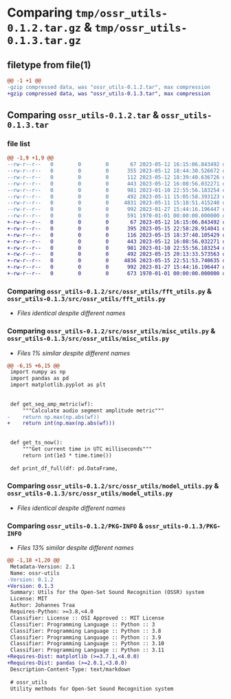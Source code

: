 # Comparing `tmp/ossr_utils-0.1.2.tar.gz` & `tmp/ossr_utils-0.1.3.tar.gz`

## filetype from file(1)

```diff
@@ -1 +1 @@
-gzip compressed data, was "ossr_utils-0.1.2.tar", max compression
+gzip compressed data, was "ossr_utils-0.1.3.tar", max compression
```

## Comparing `ossr_utils-0.1.2.tar` & `ossr_utils-0.1.3.tar`

### file list

```diff
@@ -1,9 +1,9 @@
--rw-r--r--   0        0        0       67 2023-05-12 16:15:06.843492 ossr_utils-0.1.2/README.md
--rw-r--r--   0        0        0      355 2023-05-12 18:44:30.526672 ossr_utils-0.1.2/pyproject.toml
--rw-r--r--   0        0        0      112 2023-05-12 18:39:40.636726 ossr_utils-0.1.2/src/ossr_utils/__init__.py
--rw-r--r--   0        0        0      443 2023-05-12 16:08:56.032271 ossr_utils-0.1.2/src/ossr_utils/audio_utils.py
--rw-r--r--   0        0        0      981 2023-01-10 22:55:56.183254 ossr_utils-0.1.2/src/ossr_utils/fft_utils.py
--rw-r--r--   0        0        0      492 2023-05-11 15:05:58.393123 ossr_utils-0.1.2/src/ossr_utils/io_utils.py
--rw-r--r--   0        0        0     4831 2023-05-11 15:18:51.415248 ossr_utils-0.1.2/src/ossr_utils/misc_utils.py
--rw-r--r--   0        0        0      992 2023-01-27 15:44:16.196447 ossr_utils-0.1.2/src/ossr_utils/model_utils.py
--rw-r--r--   0        0        0      591 1970-01-01 00:00:00.000000 ossr_utils-0.1.2/PKG-INFO
+-rw-r--r--   0        0        0       67 2023-05-12 16:15:06.843492 ossr_utils-0.1.3/README.md
+-rw-r--r--   0        0        0      395 2023-05-15 22:58:28.914041 ossr_utils-0.1.3/pyproject.toml
+-rw-r--r--   0        0        0      116 2023-05-15 18:37:40.105429 ossr_utils-0.1.3/src/ossr_utils/__init__.py
+-rw-r--r--   0        0        0      443 2023-05-12 16:08:56.032271 ossr_utils-0.1.3/src/ossr_utils/audio_utils.py
+-rw-r--r--   0        0        0      981 2023-01-10 22:55:56.183254 ossr_utils-0.1.3/src/ossr_utils/fft_utils.py
+-rw-r--r--   0        0        0      492 2023-05-15 20:13:33.573563 ossr_utils-0.1.3/src/ossr_utils/io_utils.py
+-rw-r--r--   0        0        0     4836 2023-05-15 22:51:53.740635 ossr_utils-0.1.3/src/ossr_utils/misc_utils.py
+-rw-r--r--   0        0        0      992 2023-01-27 15:44:16.196447 ossr_utils-0.1.3/src/ossr_utils/model_utils.py
+-rw-r--r--   0        0        0      673 1970-01-01 00:00:00.000000 ossr_utils-0.1.3/PKG-INFO
```

### Comparing `ossr_utils-0.1.2/src/ossr_utils/fft_utils.py` & `ossr_utils-0.1.3/src/ossr_utils/fft_utils.py`

 * *Files identical despite different names*

### Comparing `ossr_utils-0.1.2/src/ossr_utils/misc_utils.py` & `ossr_utils-0.1.3/src/ossr_utils/misc_utils.py`

 * *Files 1% similar despite different names*

```diff
@@ -6,15 +6,15 @@
 import numpy as np
 import pandas as pd
 import matplotlib.pyplot as plt
 
 
 def get_seg_amp_metric(wf):
     """Calculate audio segment amplitude metric"""
-    return np.max(np.abs(wf))
+    return int(np.max(np.abs(wf)))
 
 
 def get_ts_now():
     """Get current time in UTC milliseconds"""
     return int(1e3 * time.time())
 
 def print_df_full(df: pd.DataFrame,
```

### Comparing `ossr_utils-0.1.2/src/ossr_utils/model_utils.py` & `ossr_utils-0.1.3/src/ossr_utils/model_utils.py`

 * *Files identical despite different names*

### Comparing `ossr_utils-0.1.2/PKG-INFO` & `ossr_utils-0.1.3/PKG-INFO`

 * *Files 13% similar despite different names*

```diff
@@ -1,18 +1,20 @@
 Metadata-Version: 2.1
 Name: ossr-utils
-Version: 0.1.2
+Version: 0.1.3
 Summary: Utils for the Open-Set Sound Recognition (OSSR) system
 License: MIT
 Author: Johannes Traa
 Requires-Python: >=3.8,<4.0
 Classifier: License :: OSI Approved :: MIT License
 Classifier: Programming Language :: Python :: 3
 Classifier: Programming Language :: Python :: 3.8
 Classifier: Programming Language :: Python :: 3.9
 Classifier: Programming Language :: Python :: 3.10
 Classifier: Programming Language :: Python :: 3.11
+Requires-Dist: matplotlib (>=3.7.1,<4.0.0)
+Requires-Dist: pandas (>=2.0.1,<3.0.0)
 Description-Content-Type: text/markdown
 
 # ossr_utils
 Utility methods for Open-Set Sound Recognition system
```

